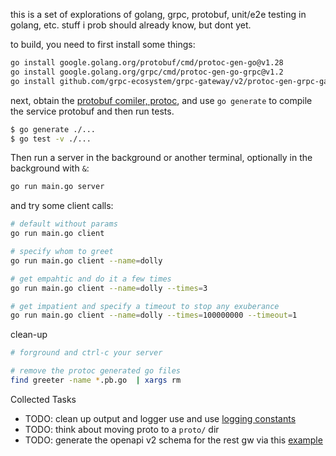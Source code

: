 
this is a set of explorations of golang, grpc, protobuf, unit/e2e testing in golang, etc. stuff i prob should already know, but dont yet.

to build, you need to first install some things:

```bash
go install google.golang.org/protobuf/cmd/protoc-gen-go@v1.28
go install google.golang.org/grpc/cmd/protoc-gen-go-grpc@v1.2
go install github.com/grpc-ecosystem/grpc-gateway/v2/protoc-gen-grpc-gateway@latest
```

next, obtain the [protobuf comiler, protoc](https://grpc.io/docs/protoc-installation/), and use `go generate` to compile the service protobuf and then run tests.

```bash
$ go generate ./... 
$ go test -v ./... 
```

Then run a server in the background or another terminal, optionally in the background with `&`:

```bash
go run main.go server
```

and try some client calls:

```bash
# default without params
go run main.go client

# specify whom to greet
go run main.go client --name=dolly

# get empahtic and do it a few times
go run main.go client --name=dolly --times=3

# get impatient and specify a timeout to stop any exuberance
go run main.go client --name=dolly --times=100000000 --timeout=1
```

clean-up

```bash
# forground and ctrl-c your server

# remove the protoc generated go files
find greeter -name *.pb.go  | xargs rm
```

Collected Tasks

* TODO: clean up output and logger use and use [logging constants](https://pkg.go.dev/log#pkg-constants)
* TODO: think about moving proto to a `proto/` dir
* TODO: generate the openapi v2 schema for the rest gw via this [example](https://github.com/grpc-ecosystem/grpc-gateway/blob/main/examples/internal/proto/examplepb/a_bit_of_everything.proto#L219)






